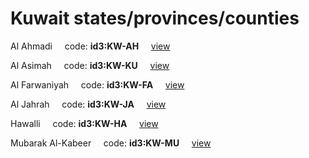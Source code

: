 # Kuwait states/provinces/counties
Al Ahmadi&nbsp;&nbsp;&nbsp;&nbsp;&nbsp;code: **id3:KW-AH**&nbsp;&nbsp;&nbsp;&nbsp;&nbsp;[view](../../export/geojson/medium/id3/kw/ah.geojson)&nbsp;&nbsp;&nbsp;&nbsp;&nbsp;


Al Asimah&nbsp;&nbsp;&nbsp;&nbsp;&nbsp;code: **id3:KW-KU**&nbsp;&nbsp;&nbsp;&nbsp;&nbsp;[view](../../export/geojson/medium/id3/kw/ku.geojson)&nbsp;&nbsp;&nbsp;&nbsp;&nbsp;


Al Farwaniyah&nbsp;&nbsp;&nbsp;&nbsp;&nbsp;code: **id3:KW-FA**&nbsp;&nbsp;&nbsp;&nbsp;&nbsp;[view](../../export/geojson/medium/id3/kw/fa.geojson)&nbsp;&nbsp;&nbsp;&nbsp;&nbsp;


Al Jahrah&nbsp;&nbsp;&nbsp;&nbsp;&nbsp;code: **id3:KW-JA**&nbsp;&nbsp;&nbsp;&nbsp;&nbsp;[view](../../export/geojson/medium/id3/kw/ja.geojson)&nbsp;&nbsp;&nbsp;&nbsp;&nbsp;


Hawalli&nbsp;&nbsp;&nbsp;&nbsp;&nbsp;code: **id3:KW-HA**&nbsp;&nbsp;&nbsp;&nbsp;&nbsp;[view](../../export/geojson/medium/id3/kw/ha.geojson)&nbsp;&nbsp;&nbsp;&nbsp;&nbsp;


Mubarak Al-Kabeer&nbsp;&nbsp;&nbsp;&nbsp;&nbsp;code: **id3:KW-MU**&nbsp;&nbsp;&nbsp;&nbsp;&nbsp;[view](../../export/geojson/medium/id3/kw/mu.geojson)&nbsp;&nbsp;&nbsp;&nbsp;&nbsp;

